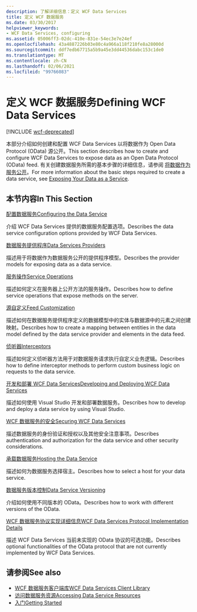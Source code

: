 ```yaml
---
description: 了解详细信息：定义 WCF Data Services
title: 定义 WCF 数据服务
ms.date: 03/30/2017
helpviewer_keywords:
- WCF Data Services, configuring
ms.assetid: 05006ff3-02dc-410e-831e-54ec3e7e24ef
ms.openlocfilehash: 43a4887226b03e80c4a966a118f210fe8a28000d
ms.sourcegitcommit: ddf7edb67715a5b9a45e3dd44536dabc153c1de0
ms.translationtype: MT
ms.contentlocale: zh-CN
ms.lasthandoff: 02/06/2021
ms.locfileid: "99766083"
---
```

# <a name="defining-wcf-data-services"></a><span data-ttu-id="1e542-103">定义 WCF 数据服务</span><span class="sxs-lookup"><span data-stu-id="1e542-103">Defining WCF Data Services</span></span>

[!INCLUDE [wcf-deprecated](~/includes/wcf-deprecated.md)]

<span data-ttu-id="1e542-104">本部分介绍如何创建和配置 WCF Data Services 以将数据作为 Open Data Protocol (OData) 源公开。</span><span class="sxs-lookup"><span data-stu-id="1e542-104">This section describes how to create and configure WCF Data Services to expose data as an Open Data Protocol (OData) feed.</span></span> <span data-ttu-id="1e542-105">有关创建数据服务所需的基本步骤的详细信息，请参阅 [将数据作为服务公开](exposing-your-data-as-a-service-wcf-data-services.md)。</span><span class="sxs-lookup"><span data-stu-id="1e542-105">For more information about the basic steps required to create a data service, see [Exposing Your Data as a Service](exposing-your-data-as-a-service-wcf-data-services.md).</span></span>

## <a name="in-this-section"></a><span data-ttu-id="1e542-106">本节内容</span><span class="sxs-lookup"><span data-stu-id="1e542-106">In This Section</span></span>

 [<span data-ttu-id="1e542-107">配置数据服务</span><span class="sxs-lookup"><span data-stu-id="1e542-107">Configuring the Data Service</span></span>](configuring-the-data-service-wcf-data-services.md)

 <span data-ttu-id="1e542-108">介绍 WCF Data Services 提供的数据服务配置选项。</span><span class="sxs-lookup"><span data-stu-id="1e542-108">Describes the data service configuration options provided by WCF Data Services.</span></span>

 [<span data-ttu-id="1e542-109">数据服务提供程序</span><span class="sxs-lookup"><span data-stu-id="1e542-109">Data Services Providers</span></span>](data-services-providers-wcf-data-services.md)

 <span data-ttu-id="1e542-110">描述用于将数据作为数据服务公开的提供程序模型。</span><span class="sxs-lookup"><span data-stu-id="1e542-110">Describes the provider models for exposing data as a data service.</span></span>

 [<span data-ttu-id="1e542-111">服务操作</span><span class="sxs-lookup"><span data-stu-id="1e542-111">Service Operations</span></span>](service-operations-wcf-data-services.md)

 <span data-ttu-id="1e542-112">描述如何定义在服务器上公开方法的服务操作。</span><span class="sxs-lookup"><span data-stu-id="1e542-112">Describes how to define service operations that expose methods on the server.</span></span>

 [<span data-ttu-id="1e542-113">源自定义</span><span class="sxs-lookup"><span data-stu-id="1e542-113">Feed Customization</span></span>](feed-customization-wcf-data-services.md)

 <span data-ttu-id="1e542-114">描述如何在数据服务提供程序定义的数据模型中的实体与数据源中的元素之间创建映射。</span><span class="sxs-lookup"><span data-stu-id="1e542-114">Describes how to create a mapping between entities in the data model defined by the data service provider and elements in the data feed.</span></span>

 [<span data-ttu-id="1e542-115">侦听器</span><span class="sxs-lookup"><span data-stu-id="1e542-115">Interceptors</span></span>](interceptors-wcf-data-services.md)

 <span data-ttu-id="1e542-116">描述如何定义侦听器方法用于对数据服务请求执行自定义业务逻辑。</span><span class="sxs-lookup"><span data-stu-id="1e542-116">Describes how to define interceptor methods to perform custom business logic on requests to the data service.</span></span>

 [<span data-ttu-id="1e542-117">开发和部署 WCF Data Services</span><span class="sxs-lookup"><span data-stu-id="1e542-117">Developing and Deploying WCF Data Services</span></span>](developing-and-deploying-wcf-data-services.md)

 <span data-ttu-id="1e542-118">描述如何使用 Visual Studio 开发和部署数据服务。</span><span class="sxs-lookup"><span data-stu-id="1e542-118">Describes how to develop and deploy a data service by using Visual Studio.</span></span>

 [<span data-ttu-id="1e542-119">WCF 数据服务的安全</span><span class="sxs-lookup"><span data-stu-id="1e542-119">Securing WCF Data Services</span></span>](securing-wcf-data-services.md)

 <span data-ttu-id="1e542-120">描述数据服务的身份验证和授权以及其他安全注意事项。</span><span class="sxs-lookup"><span data-stu-id="1e542-120">Describes authentication and authorization for the data service and other security considerations.</span></span>

 [<span data-ttu-id="1e542-121">承载数据服务</span><span class="sxs-lookup"><span data-stu-id="1e542-121">Hosting the Data Service</span></span>](hosting-the-data-service-wcf-data-services.md)

 <span data-ttu-id="1e542-122">描述如何为数据服务选择宿主。</span><span class="sxs-lookup"><span data-stu-id="1e542-122">Describes how to select a host for your data service.</span></span>

 [<span data-ttu-id="1e542-123">数据服务版本控制</span><span class="sxs-lookup"><span data-stu-id="1e542-123">Data Service Versioning</span></span>](data-service-versioning-wcf-data-services.md)

 <span data-ttu-id="1e542-124">介绍如何使用不同版本的 OData。</span><span class="sxs-lookup"><span data-stu-id="1e542-124">Describes how to work with different versions of the OData.</span></span>

 [<span data-ttu-id="1e542-125">WCF 数据服务协议实现详细信息</span><span class="sxs-lookup"><span data-stu-id="1e542-125">WCF Data Services Protocol Implementation Details</span></span>](wcf-data-services-protocol-implementation-details.md)

 <span data-ttu-id="1e542-126">描述 WCF Data Services 当前未实现的 OData 协议的可选功能。</span><span class="sxs-lookup"><span data-stu-id="1e542-126">Describes optional functionalities of the OData protocol that are not currently implemented by WCF Data Services.</span></span>

## <a name="see-also"></a><span data-ttu-id="1e542-127">请参阅</span><span class="sxs-lookup"><span data-stu-id="1e542-127">See also</span></span>

- [<span data-ttu-id="1e542-128">WCF 数据服务客户端库</span><span class="sxs-lookup"><span data-stu-id="1e542-128">WCF Data Services Client Library</span></span>](wcf-data-services-client-library.md)
- [<span data-ttu-id="1e542-129">访问数据服务资源</span><span class="sxs-lookup"><span data-stu-id="1e542-129">Accessing Data Service Resources</span></span>](accessing-data-service-resources-wcf-data-services.md)
- [<span data-ttu-id="1e542-130">入门</span><span class="sxs-lookup"><span data-stu-id="1e542-130">Getting Started</span></span>](getting-started-with-wcf-data-services.md)
